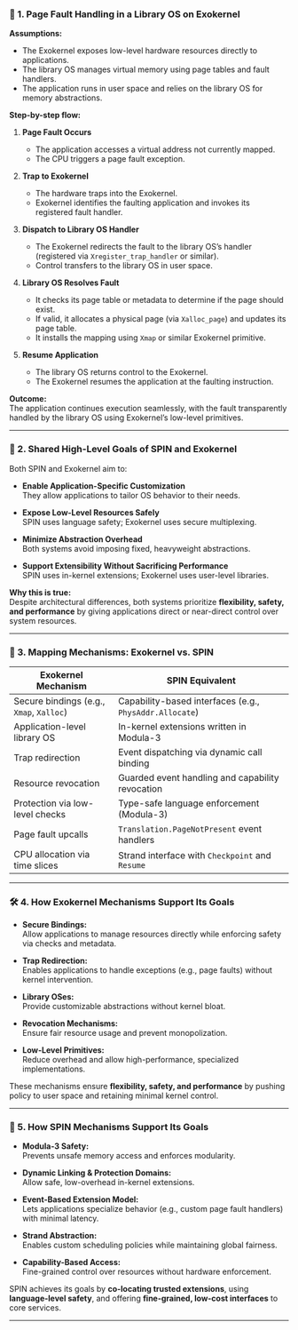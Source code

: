 ### 🧩 1. Page Fault Handling in a Library OS on Exokernel

**Assumptions:**
- The Exokernel exposes low-level hardware resources directly to applications.
- The library OS manages virtual memory using page tables and fault handlers.
- The application runs in user space and relies on the library OS for memory abstractions.

**Step-by-step flow:**

1. **Page Fault Occurs**  
   - The application accesses a virtual address not currently mapped.
   - The CPU triggers a page fault exception.

2. **Trap to Exokernel**  
   - The hardware traps into the Exokernel.
   - Exokernel identifies the faulting application and invokes its registered fault handler.

3. **Dispatch to Library OS Handler**  
   - The Exokernel redirects the fault to the library OS’s handler (registered via `Xregister_trap_handler` or similar).
   - Control transfers to the library OS in user space.

4. **Library OS Resolves Fault**  
   - It checks its page table or metadata to determine if the page should exist.
   - If valid, it allocates a physical page (via `Xalloc_page`) and updates its page table.
   - It installs the mapping using `Xmap` or similar Exokernel primitive.

5. **Resume Application**  
   - The library OS returns control to the Exokernel.
   - The Exokernel resumes the application at the faulting instruction.

**Outcome:**  
The application continues execution seamlessly, with the fault transparently handled by the library OS using Exokernel’s low-level primitives.

---

### 🎯 2. Shared High-Level Goals of SPIN and Exokernel

Both SPIN and Exokernel aim to:

- **Enable Application-Specific Customization**  
  They allow applications to tailor OS behavior to their needs.

- **Expose Low-Level Resources Safely**  
  SPIN uses language safety; Exokernel uses secure multiplexing.

- **Minimize Abstraction Overhead**  
  Both systems avoid imposing fixed, heavyweight abstractions.

- **Support Extensibility Without Sacrificing Performance**  
  SPIN uses in-kernel extensions; Exokernel uses user-level libraries.

**Why this is true:**  
Despite architectural differences, both systems prioritize **flexibility, safety, and performance** by giving applications direct or near-direct control over system resources.

---

### 🔄 3. Mapping Mechanisms: Exokernel vs. SPIN

| **Exokernel Mechanism**                  | **SPIN Equivalent**                            |
|------------------------------------------|------------------------------------------------|
| Secure bindings (e.g., `Xmap`, `Xalloc`) | Capability-based interfaces (e.g., `PhysAddr.Allocate`) |
| Application-level library OS             | In-kernel extensions written in Modula-3       |
| Trap redirection                         | Event dispatching via dynamic call binding     |
| Resource revocation                      | Guarded event handling and capability revocation |
| Protection via low-level checks          | Type-safe language enforcement (Modula-3)      |
| Page fault upcalls                       | `Translation.PageNotPresent` event handlers    |
| CPU allocation via time slices           | Strand interface with `Checkpoint` and `Resume` |

---

### 🛠️ 4. How Exokernel Mechanisms Support Its Goals

- **Secure Bindings:**  
  Allow applications to manage resources directly while enforcing safety via checks and metadata.

- **Trap Redirection:**  
  Enables applications to handle exceptions (e.g., page faults) without kernel intervention.

- **Library OSes:**  
  Provide customizable abstractions without kernel bloat.

- **Revocation Mechanisms:**  
  Ensure fair resource usage and prevent monopolization.

- **Low-Level Primitives:**  
  Reduce overhead and allow high-performance, specialized implementations.

These mechanisms ensure **flexibility, safety, and performance** by pushing policy to user space and retaining minimal kernel control.

---

### 🧪 5. How SPIN Mechanisms Support Its Goals

- **Modula-3 Safety:**  
  Prevents unsafe memory access and enforces modularity.

- **Dynamic Linking & Protection Domains:**  
  Allow safe, low-overhead in-kernel extensions.

- **Event-Based Extension Model:**  
  Lets applications specialize behavior (e.g., custom page fault handlers) with minimal latency.

- **Strand Abstraction:**  
  Enables custom scheduling policies while maintaining global fairness.

- **Capability-Based Access:**  
  Fine-grained control over resources without hardware enforcement.

SPIN achieves its goals by **co-locating trusted extensions**, using **language-level safety**, and offering **fine-grained, low-cost interfaces** to core services.

---
